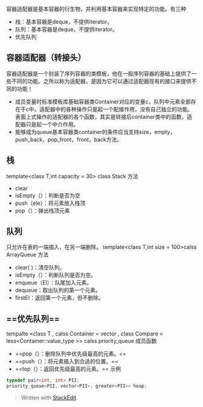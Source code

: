 容器适配器是基本容器的衍生物，并利用基本容器来实现特定的功能。有三种
- 栈：基本容器是deque，不提供iterator。
- 队列：基本容器是deque，不提供iterator。
- 优先队列
## 容器适配器（转接头）
容器适配器是一个封装了序列容器的类模板，他在一般序列容器的基础上提供了一些不同的功能。之所以称为适配器，是因为它可以通过适配器现有的接口来提供不同的功能！
- 成员变量时标准模板库基础容器类Container对应的变量c，队列中元素全部存在于c中。适配器中的各种操作只是起一个配接作用，没有自己独立的功能。表面上式操作的适配器的各个函数，其实是转接后container类中的函数，适配器只是起一个中介作用。
- 能够成为queue基本容器类container的条件应当支持size，empty，push_back，pop_front，front，back方法。
## 栈
template<class T,int capacity = 30> class Stack
方法
- clear
- isEmpty（）：判断是否为空
- push（ele）：将元素放入栈顶
- pop（）：弹出栈顶元素
## 队列
只允许在表的一端插入，在另一端删除。
template<class T,int size = 100>calss  ArrayQueue
方法
- clear( )：清空队列。
- isEmpty（）：判断队列是否为空。
- enqueue（El）：队尾加入元素。
- dequeue：取出队列的第一个元素。
- firstEI：返回第一个元素，但不删除。
## ==优先队列==
tempalte <class T , calss Container = vector<T> , class Compare = less\<Container::value_type >> calss priority_queue
成员函数
- ==pop（）：删除队列中优先级最高的元素。==
- ==push（）：将元素插入到合适的位置。==
- ==top（）：返回优先级最高的元素。==
示例

```c
typedef pair<int, int> PII;
priority_queue<PII, vector<PII>, greater<PII>> heap;
```

> Written with [StackEdit](https://stackedit.io/).
<!--stackedit_data:
eyJoaXN0b3J5IjpbNDYxMTY3MTk4XX0=
-->
